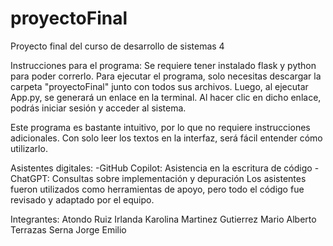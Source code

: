 # proyectoFinal
Proyecto final del curso de desarrollo de sistemas 4

Instrucciones para el programa: 
Se requiere tener instalado flask y python para poder correrlo.
Para ejecutar el programa, solo necesitas descargar la carpeta "proyectoFinal" junto con todos sus archivos. Luego, al ejecutar App.py, se generará un enlace en la terminal. Al hacer clic en dicho enlace, podrás iniciar sesión y acceder al sistema.

Este programa es bastante intuitivo, por lo que no requiere instrucciones adicionales. Con solo leer los textos en la interfaz, será fácil entender cómo utilizarlo.

Asistentes digitales: 
-GitHub Copilot: Asistencia en la escritura de código
-ChatGPT: Consultas sobre implementación y depuración</li>
Los asistentes fueron utilizados como herramientas de apoyo, pero todo el código fue revisado y adaptado por el equipo.

Integrantes: 
Atondo Ruiz Irlanda Karolina
Martinez Gutierrez Mario Alberto
Terrazas Serna Jorge Emilio


